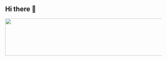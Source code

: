 ## Hi there 👋


<a href="https://github.com/devxb/gitanimals">
  <img
    src="https://render.gitanimals.org/lines/Soonogo?pet-id=659288779794034141"
    width="600"
    height="120"
  />
</a>
  

<!--
**Soonogo/Soonogo** is a ✨ _special_ ✨ repository because its `README.md` (this file) appears on your GitHub profile.

Here are some ideas to get you started:

- 🔭 I’m currently working on ...
- 🌱 I’m currently learning ...
- 👯 I’m looking to collaborate on ...
- 🤔 I’m looking for help with ...
- 💬 Ask me about ...
- 📫 How to reach me: ...
- 😄 Pronouns: ...
- ⚡ Fun fact: ...
-->

